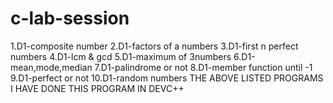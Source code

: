 # c-lab-session
1.D1-composite number
2.D1-factors of a numbers
3.D1-first n perfect numbers
4.D1-lcm & gcd
5.D1-maximum of 3numbers
6.D1-mean,mode,median
7.D1-palindrome or not
8.D1-member function until -1
9.D1-perfect or not 
10.D1-random numbers
THE ABOVE LISTED PROGRAMS I HAVE DONE THIS PROGRAM IN DEVC++
